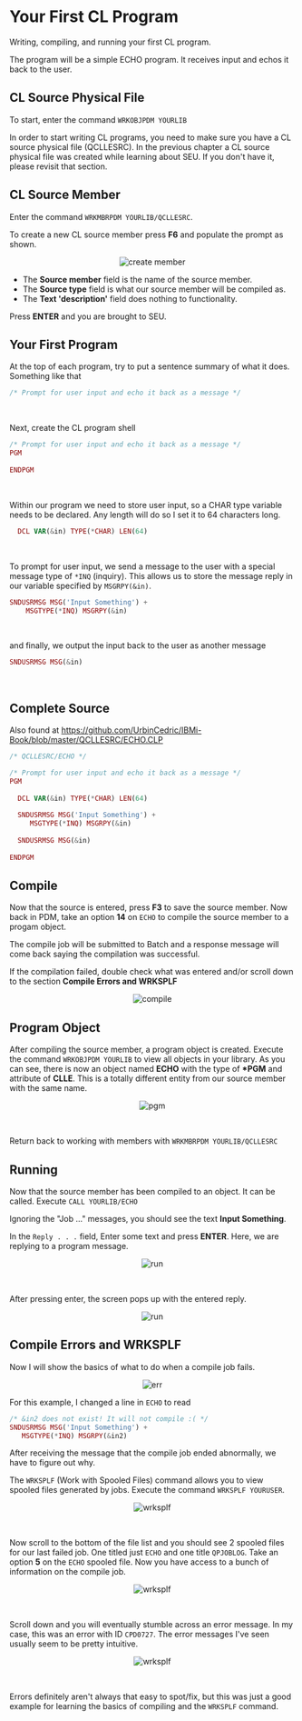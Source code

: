# Your First CL Program


Writing, compiling, and running your first CL program.

The program will be a simple ECHO program. It receives input and echos it back to the user.


## CL Source Physical File

To start, enter the command ```WRKOBJPDM YOURLIB```

In order to start writing CL programs, you need to make sure you have a CL source physical file (QCLLESRC).
In the previous chapter a CL source physical file was created while learning about SEU.
If you don't have it, please revisit that section.


## CL Source Member

Enter the command ```WRKMBRPDM YOURLIB/QCLLESRC```.


To create a new CL source member press **F6**
and populate the prompt as shown.


<figure align="center">
	<img src="./core/cl/_assets/cl-01.PNG" alt="create member" />
</figure>


* The **Source member** field is the name of the source member.
* The **Source type** field is what our source member will be compiled as.
* The **Text 'description'** field does nothing to functionality.


Press **ENTER** and you are brought to SEU.


## Your First Program

At the top of each program, try to put a sentence summary of what it does.
Something like that
```php
/* Prompt for user input and echo it back as a message */
```

<br>

Next, create the CL program shell
```php
/* Prompt for user input and echo it back as a message */  
PGM                                               
                                    
ENDPGM
```

<br>

Within our program we need to store user input, so a CHAR type variable needs to be declared. 
Any length will do so I set it to 64 characters long.
```php                                                               
  DCL VAR(&in) TYPE(*CHAR) LEN(64)                                        
```

<br>

To prompt for user input, we send a message to the user with a special message type of ```*INQ``` (inquiry).
This allows us to store the message reply in our variable specified by ```MSGRPY(&in)```.
```php
SNDUSRMSG MSG('Input Something') +
    MSGTYPE(*INQ) MSGRPY(&in)      
```

<br>

and finally, we output the input back to the user as another message
```php                                 
SNDUSRMSG MSG(&in)
```

<br>

## Complete Source
Also found at https://github.com/UrbinCedric/IBMi-Book/blob/master/QCLLESRC/ECHO.CLP

```php
/* QCLLESRC/ECHO */

/* Prompt for user input and echo it back as a message */
PGM                                 
                                    
  DCL VAR(&in) TYPE(*CHAR) LEN(64)  
                                    
  SNDUSRMSG MSG('Input Something') +
     MSGTYPE(*INQ) MSGRPY(&in)      
                                    
  SNDUSRMSG MSG(&in)                
                                    
ENDPGM                              
```

## Compile
Now that the source is entered, press **F3** to save the source member.
Now back in PDM, take an option **14** on ```ECHO``` to compile the source member to a progam object.

The compile job will be submitted to Batch and a response message will come back
saying the compilation was successful.

If the compilation failed, double check what was entered and/or scroll down to the section **Compile Errors and WRKSPLF**

<figure align="center">
	<img src="./core/cl/_assets/cl-02.PNG" alt="compile" />
</figure>


## Program Object
After compiling the source member, a program object is created.
Execute the command ```WRKOBJPDM YOURLIB``` to view all objects in your library.
As you can see, there is now an object named **ECHO** with the type of **\*PGM** and
attribute of **CLLE**. This is a totally different entity from our source member with the same name.

<figure align="center">
	<img src="./core/cl/_assets/cl-09.PNG" alt="pgm" />
</figure>

<br>

Return back to working with members with ```WRKMBRPDM YOURLIB/QCLLESRC```


## Running
Now that the source member has been compiled to an object. It can be called.
Execute ```CALL YOURLIB/ECHO```

Ignoring the "Job ..." messages, you should see the text **Input Something**.

In the ```Reply . . .``` field, Enter some text and press **ENTER**.
Here, we are replying to a program message.

<figure align="center">
	<img src="./core/cl/_assets/cl-03.PNG" alt="run" />
</figure>

<br>

After pressing enter, the screen pops up with the entered reply.

<figure align="center">
	<img src="./core/cl/_assets/cl-04.PNG" alt="run" />
</figure>


## Compile Errors and WRKSPLF
Now I will show the basics of what to do when a compile job fails.
<figure align="center">
	<img src="./core/cl/_assets/cl-05.PNG" alt="err" />
</figure>


For this example, I changed a line in ```ECHO``` to read
```php
/* &in2 does not exist! It will not compile :( */
SNDUSRMSG MSG('Input Something') +
   MSGTYPE(*INQ) MSGRPY(&in2)     
```

After receiving the message that the compile job ended abnormally,
we have to figure out why.

The ```WRKSPLF``` (Work with Spooled Files) command allows you to view
spooled files generated by jobs.
Execute the command ```WRKSPLF YOURUSER```.
<figure align="center">
	<img src="./core/cl/_assets/cl-06.PNG" alt="wrksplf" />
</figure>

<br>

Now scroll to the bottom of the file list and you should see 2 spooled files for our last failed job.
One titled just ```ECHO``` and one title ```QPJOBLOG```.
Take an option **5** on the ```ECHO``` spooled file.
Now you have access to a bunch of information on the compile job.
<figure align="center">
	<img src="./core/cl/_assets/cl-07.PNG" alt="wrksplf" />
</figure>

<br>

Scroll down and you will eventually stumble across an error message.
In my case, this was an error with ID ```CPD0727```.
The error messages I've seen usually seem to be pretty intuitive.

<figure align="center">
	<img src="./core/cl/_assets/cl-08.PNG" alt="wrksplf" />
</figure>

<br>

Errors definitely aren't always that easy to spot/fix, but this was just a good example
for learning the basics of compiling and the ```WRKSPLF``` command.

